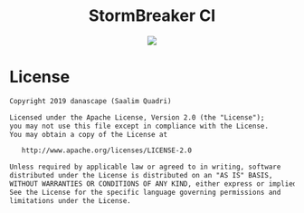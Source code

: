 <h1 align="center">StormBreaker CI</h1>

<p align="center">
   <a href="https://dl.circleci.com/status-badge/redirect/gh/StormBreaker-Infrastructure/stormCI/tree/master"><img src="https://dl.circleci.com/status-badge/img/gh/StormBreaker-Infrastructure/stormCI/tree/master.svg?style=svg"></a><br>
</p>

# License
```xml
Copyright 2019 danascape (Saalim Quadri)

Licensed under the Apache License, Version 2.0 (the "License");
you may not use this file except in compliance with the License.
You may obtain a copy of the License at

   http://www.apache.org/licenses/LICENSE-2.0

Unless required by applicable law or agreed to in writing, software
distributed under the License is distributed on an "AS IS" BASIS,
WITHOUT WARRANTIES OR CONDITIONS OF ANY KIND, either express or implied.
See the License for the specific language governing permissions and
limitations under the License.
```
